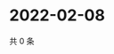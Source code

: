 # 2022-02-08

共 0 条

<!-- BEGIN WEIBO -->
<!-- 最后更新时间 Tue Feb 08 2022 03:06:51 GMT+0800 (China Standard Time) -->

<!-- END WEIBO -->
